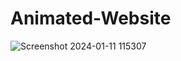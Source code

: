 # Animated-Website
![Screenshot 2024-01-11 115307](https://github.com/Roy12233444/Animated-Website/assets/128370236/d1161482-7f67-4efb-a900-55999ce5ce8d)
